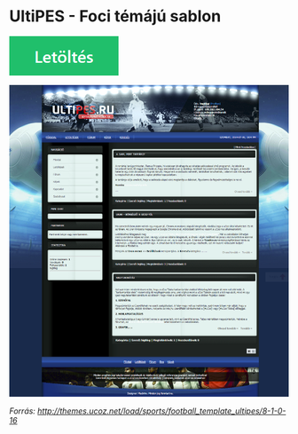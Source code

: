 # UltiPES - Foci témájú sablon

[![Letöltés](res/download.png)](https://github.com/ucoztaska/sablonok/raw/master/downloads/ultiPES.rar)

![UltiPES - Foci témájú sablon](res/ultiPES.png)

*Forrás: http://themes.ucoz.net/load/sports/football_template_ultipes/8-1-0-16*
